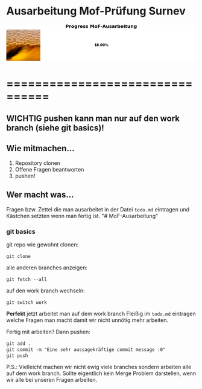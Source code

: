 # Ausarbeitung Mof-Prüfung Surnev
![<<<Progress>>](resources/progress.png)
# ================================
## WICHTIG pushen kann man nur auf den work branch (siehe git basics)!
## Wie mitmachen...
1. Repository clonen
2. Offene Fragen beantworten
3. pushen!
   
## Wer macht was...
Fragen bzw. Zettel die man ausarbeitet in der Datei `todo.md` eintragen und Kästchen setzten wenn man fertig ist. "# MoF-Ausarbeitung" 


### git basics
git repo wie gewohnt clonen:
```
git clone
```
alle anderen branches anzeigen:
```
git fetch --all
```
auf den work branch wechseln:
```
git switch work
```
**Perfekt** jetzt arbeitet man auf dem work branch
Fleißig im `todo.md` eintragen welche Fragen man macht damit wir nicht unnötig mehr arbeiten. 

Fertig mit arbeiten? Dann pushen:
```
git add .
git commit -m "Eine sehr aussagekräftige commit message :0"
git push
```

P.S.: Vielleicht machen wir nicht ewig viele branches sondern arbeiten alle auf dem work branch. Sollte eigentlich kein Merge Problem darstellen, wenn wir alle bei unseren Fragen arbeiten. 
